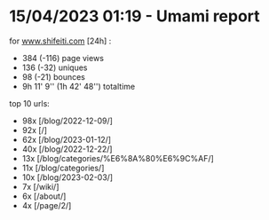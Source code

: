 # 15/04/2023 01:19 - Umami report
for www.shifeiti.com [24h] :

 - 384 (-116) page views
 - 136 (-32) uniques
 - 98 (-21) bounces
 - 9h 11' 9'' (1h 42' 48'') totaltime


top 10 urls:
 - 98x [/blog/2022-12-09/]
 - 92x [/]
 - 62x [/blog/2023-01-12/]
 - 40x [/blog/2022-12-22/]
 - 13x [/blog/categories/%E6%8A%80%E6%9C%AF/]
 - 11x [/blog/categories/]
 - 10x [/blog/2023-02-03/]
 - 7x [/wiki/]
 - 6x [/about/]
 - 4x [/page/2/]


